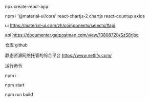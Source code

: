 npx create-react-app

npm i '@material-ui/core' react-chartjs-2 chartjs react-countup axios

ui
https://material-ui.com/zh/components/selects/#api

api
https://documenter.getpostman.com/view/10808728/SzS8rjbc

仓库
github

静态资源网络托管的综合平台
https://www.netlify.com/

运行命令

npm i

npm start

npm run build

